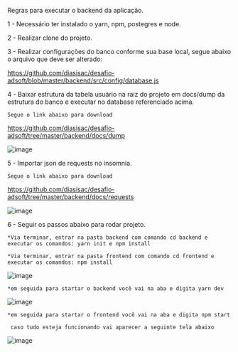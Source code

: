 Regras para executar o backend da aplicação.

1 - Necessário ter instalado o yarn, npm, postegres e node.

2 - Realizar clone do projeto.


3 - Realizar configurações do banco conforme sua base local, segue abaixo o arquivo que deve ser alterado:

  https://github.com/diasisac/desafio-adsoft/blob/master/backend/src/config/database.js

4 - Baixar estrutura da tabela usuário na raiz do projeto em docs/dump da estrutura do banco e executar no database referenciado acima.
    
    Segue o link abaixo para download
  
  https://github.com/diasisac/desafio-adsoft/tree/master/backend/docs/dump
  

  ![image](https://user-images.githubusercontent.com/40832333/111523983-a7eb4a00-873a-11eb-8cbe-48f383e49587.png)


5 - Importar json de requests no insomnia.
   
    Segue o link abaixo para download
  
  https://github.com/diasisac/desafio-adsoft/tree/master/backend/docs/requests
  
  ![image](https://user-images.githubusercontent.com/40832333/111523645-475c0d00-873a-11eb-83a7-0a611bb663c0.png)
  
   

6 - Seguir os passos abaixo para rodar projeto.

    *Via terminar, entrar na pasta backend com comando cd backend e executar os comandos: yarn init e npm install

    *Via terminar, entrar na pasta frontend com comando cd frontend e executar os comandos: npm install


 ![image](https://user-images.githubusercontent.com/40832333/111672278-90729680-87f8-11eb-8d5c-88d3be7de7f1.png)
 
    *em seguida para startar o backend você vai na aba e digita yarn dev
 
 ![image](https://user-images.githubusercontent.com/40832333/111673043-53f36a80-87f9-11eb-8fc5-126221b29884.png)
 
    *em seguida para startar o frontend você vai na aba e digita npm start
 
     caso tudo esteja funcionando vai aparecer a seguinte tela abaixo

  ![image](https://user-images.githubusercontent.com/40832333/111673573-ded46500-87f9-11eb-8932-e35b5edf9c28.png)

